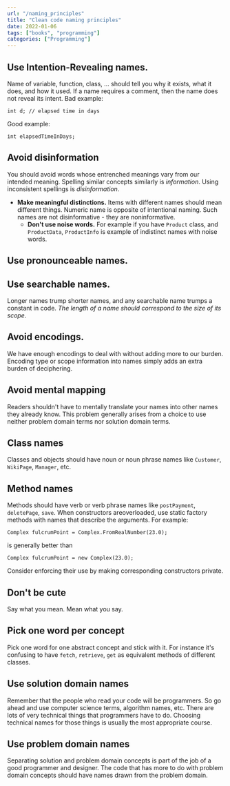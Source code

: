 ```yaml
---
url: "/naming_principles"
title: "Clean code naming principles"
date: 2022-01-06
tags: ["books", "programming"]
categories: ["Programming"]
---
```


## Use Intention-Revealing names.
Name of variable, function, class, ... should tell you why it exists, what it does, and how it used. If a name requires a comment, then the name does not reveal its intent. 
Bad example:
```
int d; // elapsed time in days
```

Good  example:
```
int elapsedTimeInDays;
```

## Avoid disinformation
You should avoid words whose entrenched meanings vary from our intended meaning. Spelling similar concepts similarly is *information*. Using inconsistent spellings is *disinformation*.
- **Make meaningful distinctions.** Items with different names should mean different things. Numeric name is opposite of intentional naming. Such names are not disinformative - they are noninformative. 
	- **Don't use noise words.** For example if you have `Product` class, and `ProductData`, `ProductInfo` is example of indistinct names with noise words.

## Use pronounceable names.

## Use searchable names.
Longer names trump shorter names, and any searchable name trumps a constant in code. *The length of a name should correspond to the size of its scope.*

## Avoid encodings.
We have enough encodings to deal with without adding more to our burden. Encoding type or scope information into names simply adds an extra burden of deciphering.

## Avoid mental mapping 
Readers shouldn't have to mentally translate your names into other names they already know. This problem generally arises from a choice to use neither problem domain terms nor solution domain terms.

## Class names
Classes and objects should have noun or noun phrase names like `Customer`, `WikiPage`, `Manager`, etc.

## Method names
Methods should have verb or verb phrase names like `postPayment`, `deletePage`, `save`. When constructors areoverloaded, use static factory methods with names that describe the arguments. For example: 
```
Complex fulcrumPoint = Complex.FromRealNumber(23.0);
``` 
is generally better than
```
Complex fulcrumPoint = new Complex(23.0);
```
Consider enforcing their use by making corresponding constructors private.

## Don't be cute 
Say what you mean. Mean what you say.

## Pick one word per concept 
Pick one word for one abstract concept and stick with it. For instance it's confusing to have `fetch`, `retrieve`, `get` as equivalent methods of different classes.

## Use solution domain names 
Remember that the people who read your code will be programmers. So go ahead and use computer science terms, algorithm names, etc. There are lots of very technical things that programmers have to do. Choosing technical names for those things is usually the most appropriate course.

## Use problem domain names
Separating solution and problem domain concepts is part of the job of a good programmer and designer. The code that has more to do with problem domain concepts should have names drawn from the problem domain.
